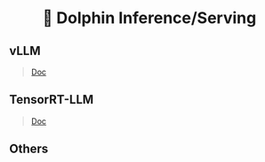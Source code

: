 <h1 align="center">
🚀 Dolphin Inference/Serving
</h1>

## vLLM
> [Doc](./vllm/README.md)

## TensorRT-LLM
> [Doc](./tensorrt_llm/README.md)

## Others


